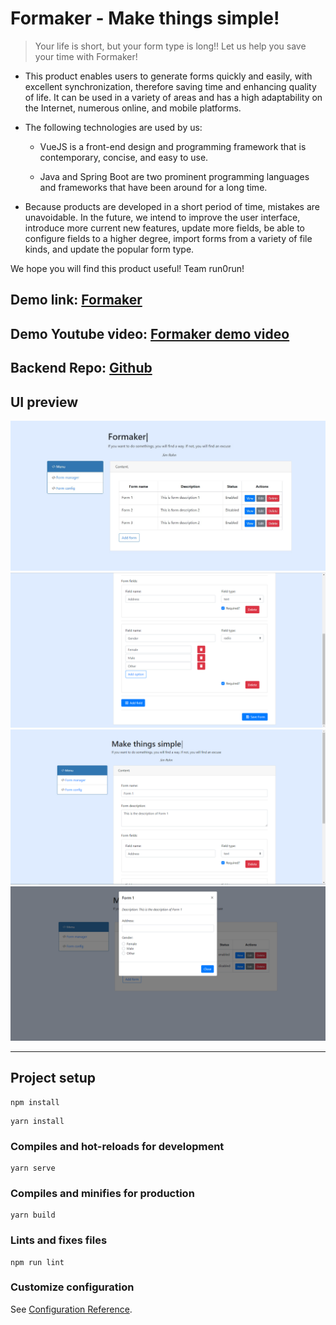 # Formaker - Make things simple!

> Your life is short, but your form type is long!!
> Let us help you save your time with Formaker!

- This product enables users to generate forms quickly and easily, with excellent synchronization, therefore saving time and enhancing quality of life. It can be used in a variety of areas and has a high adaptability on the Internet, numerous online, and mobile platforms.
- The following technologies are used by us:

  - VueJS is a front-end design and programming framework that is contemporary, concise, and easy to use.

  - Java and Spring Boot are two prominent programming languages and frameworks that have been around for a long time.

- Because products are developed in a short period of time, mistakes are unavoidable. In the future, we intend to improve the user interface, introduce more current new features, update more fields, be able to configure fields to a higher degree, import forms from a variety of file kinds, and update the popular form type.

We hope you will find this product useful! Team run0run!

## Demo link: [Formaker](https://hackathon-junctionx.web.app/)

## Demo Youtube video: [Formaker demo video](https://youtu.be/4qQME1js6xU)

## Backend Repo: [Github](https://github.com/minhphong306/junctionx-hackathon)

## UI preview

![](src/assets/1.jpg)
![](src/assets/2.png)
![](src/assets/3.png)
![](src/assets/4.png)

---

## Project setup

```
npm install
```

```
yarn install
```

### Compiles and hot-reloads for development

```
yarn serve
```

### Compiles and minifies for production

```
yarn build
```

### Lints and fixes files

```
npm run lint
```

### Customize configuration

See [Configuration Reference](https://cli.vuejs.org/config/).
